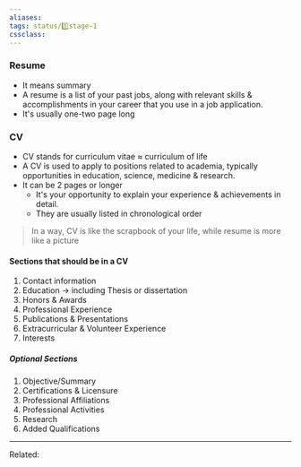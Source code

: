 ```yaml
---
aliases:
tags: status/1️⃣stage-1 
cssclass:
---
```


### Resume
- It means summary
- A resume is a list of your past jobs, along with relevant skills & accomplishments in your career that you use in a job application.
- It's usually one-two page long

### CV
- CV stands for curriculum vitae ≈ curriculum of life	
- A CV is used to apply to positions related to academia, typically opportunities in education, science, medicine & research.
- It can be 2 pages or longer
	- It's your opportunity to explain your experience & achievements in detail.
	- They are usually listed in chronological order

> In a way, CV is like the scrapbook of your life, while resume is more like a picture 


#### Sections that should be in a CV
1. Contact information
2. Education → including Thesis or dissertation
3. Honors & Awards
4. Professional Experience 
5. Publications & Presentations
6. Extracurricular & Volunteer Experience
7. Interests

##### Optional Sections
1. Objective/Summary
2. Certifications & Licensure
3. Professional Affiliations
4. Professional Activities
5. Research
6. Added Qualifications 

---
Related:


